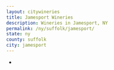 ```yaml
---
layout: citywineries
title: Jamesport Wineries
description: Wineries in Jamesport, NY
permalink: /ny/suffolk/jamesport/
state: ny
county: suffolk
city: jamesport
---
```

-
